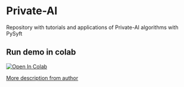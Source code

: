 # Private-AI
Repository with tutorials and applications of Private-AI algorithms with PySyft

## Run demo in colab

[![Open In Colab](https://colab.research.google.com/assets/colab-badge.svg)](https://colab.research.google.com/github/Intelligent-Systems-Lab/Private-AI/blob/master/Federated_Learning/Federated_learning_with_Pysyft_and_Pytorch_colab_demo.ipynb)



[More description from author](https://towardsdatascience.com/private-ai-federated-learning-with-pysyft-and-pytorch-954a9e4a4d4e)
